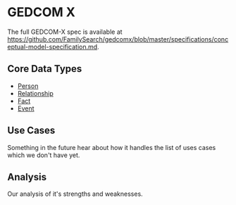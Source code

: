 # GEDCOM X

The full GEDCOM-X spec is available at https://github.com/FamilySearch/gedcomx/blob/master/specifications/conceptual-model-specification.md.

## Core Data Types

* [Person](Person.md)
* [Relationship](Relationship.md)
* [Fact](Fact.md)
* [Event](Event.md)

## Use Cases

Something in the future hear about how it handles the list of uses cases which we don't have yet.

## Analysis

Our analysis of it's strengths and weaknesses.
